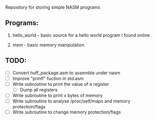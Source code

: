 Repository for storing simple NASM programs

## Programs:

1. hello_world - basic source for a hello world program I found online

2. mem - basic memory manipulation

## TODO:

 - [ ] Convert huff_package.asm to assemble under nasm
 - [ ] Improve "printf" fuction in std.asm
 - [ ] Write subroutine to print the value of a register
   - [ ] Dump all registers
 - [ ] Write subroutine to print x bytes of memory
 - [ ] Write subroutine to analyse /proc/self/maps and memory protection/flags
 - [ ] Write subroutine to change memory protection/flags
